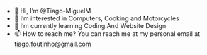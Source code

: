 - 👋 Hi, I’m @Tiago-MiguelM
- 👀 I’m interested in Computers, Cooking and Motorcycles
- 🌱 I’m currently learning Coding And Website Design
- 📫 How to reach me? You can reach me at my personal email at tiago.foutinho@gmail.com

<!---
Tiago-MiguelM/Tiago-MiguelM is a ✨ special ✨ repository because its `README.md` (this file) appears on your GitHub profile.
You can click the Preview link to take a look at your changes.
--->
